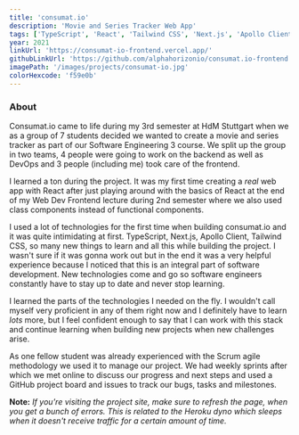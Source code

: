 ```yaml
---
title: 'consumat.io'
description: 'Movie and Series Tracker Web App'
tags: ['TypeScript', 'React', 'Tailwind CSS', 'Next.js', 'Apollo Client']
year: 2021
linkUrl: 'https://consumat-io-frontend.vercel.app/'
githubLinkUrl: 'https://github.com/alphahorizonio/consumat.io-frontend'
imagePath: '/images/projects/consumat-io.jpg'
colorHexcode: 'f59e0b'
---
```


### About

Consumat.io came to life during my 3rd semester at HdM Stuttgart when we as a group of 7 students decided we wanted to create a movie and series tracker as part of our Software Engineering 3 course. We split up the group in two teams, 4 people were going to work on the backend as well as DevOps and 3 people (including me) took care of the frontend.

I learned a ton during the project. It was my first time creating a *real* web app with React after just playing around with the basics of React at the end of my Web Dev Frontend lecture during 2nd semester where we also used class components instead of functional components.

I used a lot of technologies for the first time when building consumat.io and it was quite intimidating at first. TypeScript, Next.js, Apollo Client, Tailwind CSS, so many new things to learn and all this while building the project. I wasn't sure if it was gonna work out but in the end it was a very helpful experience because I noticed that this is an integral part of software development. New technologies come and go so software engineers constantly have to stay up to date and never stop learning.

I learned the parts of the technologies I needed on the fly. I wouldn't call myself very proficient in any of them right now and I definitely have to learn *lots* more, but I feel confident enough to say that I can work with this stack and continue learning when building new projects when new challenges arise.

As one fellow student was already experienced with the  Scrum agile methodology we used it to manage our project. We had weekly sprints after which we met online to discuss our progress and next steps and used a GitHub project board and issues to track our bugs, tasks and milestones.

**Note:** *If you're visiting the project site, make sure to refresh the page, when you get a bunch of errors. This is related to the Heroku dyno which sleeps when it doesn't receive traffic for a certain amount of time.*
